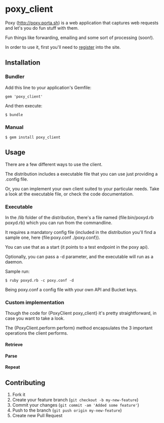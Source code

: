 # poxy_client


Poxy (http://poxy.porta.sh) is a web application that captures web requests and let's you do fun stuff with them.

Fun things like forwarding, emailing and some sort of processing (soon!).

In order to use it, first you'll need to [register](http://poxy.porta.sh/users/sign_up) into the site.


## Installation

### Bundler

Add this line to your application's Gemfile:

    gem 'poxy_client'

And then execute:

    $ bundle

### Manual

    $ gem install poxy_client

## Usage

There are a few different ways to use the client.

The distribution includes a executable file that you can use just providing a .config file.

Or, you can implement your own client suited to your particular needs. Take a look at the executable file, or check the code documentation.


### Executable

In the /lib folder of the distribution, there's a file named {file:bin/poxyd.rb poxyd.rb} which you can run from the commandline.

It requires a mandatory config file (included in the distribution you'll find a sample one, here {file:poxy.conf ./poxy.conf}).

You can use that as a start (it points to a test endpoint in the poxy api).

Optionally, you can pass a -d parameter, and the executable will run as a daemon.

Sample run:
	
	$ ruby poxyd.rb -c poxy.conf -d

Being poxy.conf a config file with your own API and Bucket keys.

### Custom implementation

Though the code for {PoxyClient poxy_client} it's pretty straightforward, in case you want to take a look.

The {PoxyClient.perform perform} method encapsulates the 3 important operations the client performs.

#### Retrieve

#### Parse

#### Repeat


## Contributing

1. Fork it
2. Create your feature branch (`git checkout -b my-new-feature`)
3. Commit your changes (`git commit -am 'Added some feature'`)
4. Push to the branch (`git push origin my-new-feature`)
5. Create new Pull Request



















